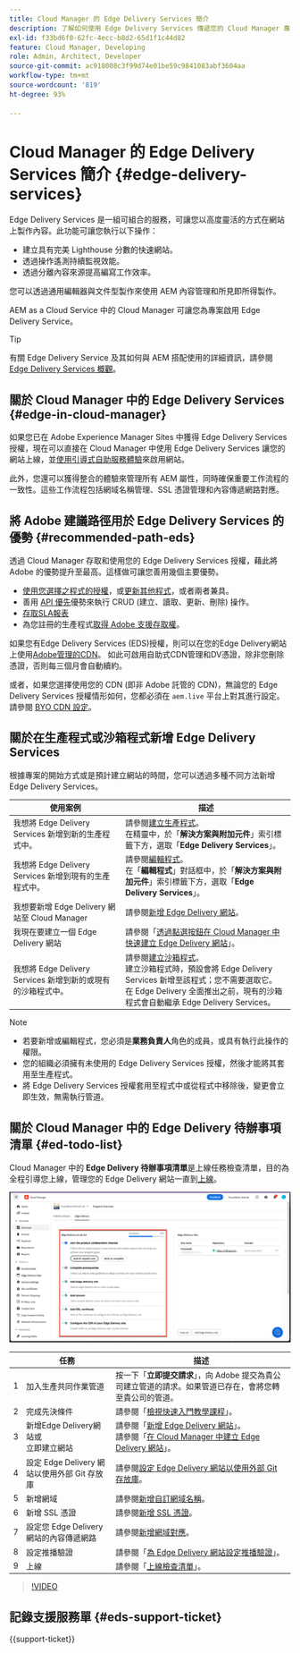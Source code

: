 ```yaml
---
title: Cloud Manager 的 Edge Delivery Services 簡介
description: 了解如何使用 Edge Delivery Services 傳遞您的 Cloud Manager 專案。
exl-id: f33bd6f0-62fc-4ecc-b8d2-65d1f1c44d82
feature: Cloud Manager, Developing
role: Admin, Architect, Developer
source-git-commit: ac918008c3f99d74e01be59c9841083abf3604aa
workflow-type: tm+mt
source-wordcount: '819'
ht-degree: 93%

---
```



# Cloud Manager 的 Edge Delivery Services 簡介 {#edge-delivery-services}

Edge Delivery Services 是一組可組合的服務，可讓您以高度靈活的方式在網站上製作內容。此功能可讓您執行以下操作：

* 建立具有完美 Lighthouse 分數的快速網站。
* 透過操作遙測持續監視效能。
* 透過分離內容來源提高編寫工作效率。

您可以透過通用編輯器與文件型製作來使用 AEM 內容管理和所見即所得製作。

AEM as a Cloud Service 中的 Cloud Manager 可讓您為專案啟用 Edge Delivery Service。

>[!TIP]
>
>有關 Edge Delivery Service 及其如何與 AEM 搭配使用的詳細資訊，請參閱 [Edge Delivery Services 概觀](/help/edge/overview.md)。

## 關於 Cloud Manager 中的 Edge Delivery Services {#edge-in-cloud-manager}

如果您已在 Adobe Experience Manager Sites 中獲得 Edge Delivery Services 授權，現在可以直接在 Cloud Manager 中使用 Edge Delivery Services 讓您的網站上線，並[使用引導式自助服務體驗](/help/implementing/cloud-manager/getting-access-to-aem-in-cloud/creating-production-programs.md)來啟用網站。

此外，您還可以獲得整合的體驗來管理所有 AEM 屬性，同時確保重要工作流程的一致性。這些工作流程包括網域名稱管理、SSL 憑證管理和內容傳遞網路對應。

## 將 Adobe 建議路徑用於 Edge Delivery Services 的優勢 {#recommended-path-eds}

透過 Cloud Manager 存取和使用您的 Edge Delivery Services 授權，藉此將 Adobe 的優勢提升至最高。這樣做可讓您善用幾個主要優勢。

* [使用您選擇之程式的授權](/help/implementing/cloud-manager/edge-delivery/add-edge-delivery-site.md)，或[更新其他程式](/help/implementing/cloud-manager/edge-delivery/manage-edge-delivery-sites.md)，或者兩者兼具。
* 善用 [API 優先](https://developer.adobe.com/experience-cloud/experience-manager-apis/)優勢來執行 CRUD (建立、讀取、更新、刪除) 操作。
* [存取SLA報表](/help/implementing/cloud-manager/reports/report-sla.md)
* 為您註冊的生產程式[取得 Adobe 支援存取權](/help/edge/overview.md#support-ticket)。

如果您有Edge Delivery Services (EDS)授權，則可以在您的Edge Delivery網站上使用[Adobe管理的CDN](/help/implementing/dispatcher/cdn.md#aem-managed-cdn)。 如此可啟用自助式CDN管理和DV憑證，除非您刪除憑證，否則每三個月會自動續約。

或者，如果您選擇使用您的 CDN (即非 Adobe 託管的 CDN)，無論您的 Edge Delivery Services 授權情形如何，您都必須在 `aem.live` 平台上對其進行設定。請參閱 [BYO CDN 設定](https://www.aem.live/docs/byo-cdn-setup)。


## 關於在生產程式或沙箱程式新增 Edge Delivery Services

根據專案的開始方式或是預計建立網站的時間，您可以透過多種不同方法新增 Edge Delivery Services。

| 使用案例 | 描述 |
| --- | --- |
| 我想將 Edge Delivery Services 新增到新的生產程式中。 | 請參閱[建立生產程式](/help/implementing/cloud-manager/getting-access-to-aem-in-cloud/creating-production-programs.md)。<br>在精靈中，於「**解決方案與附加元件**」索引標籤下方，選取「**Edge Delivery Services**」。 |
| 我想將 Edge Delivery Services 新增到現有的生產程式中。 | 請參閱[編輯程式](/help/implementing/cloud-manager/getting-access-to-aem-in-cloud/editing-programs.md)。<br>在「**編輯程式**」對話框中，於「**解決方案與附加元件**」索引標籤下方，選取「**Edge Delivery Services**」。 |
| 我想要新增 Edge Delivery 網站至 Cloud Manager | 請參閱[新增 Edge Delivery 網站](/help/implementing/cloud-manager/edge-delivery/add-edge-delivery-site.md)。 |
| 我現在要建立一個 Edge Delivery 網站 | 請參閱「[透過點選按鈕在 Cloud Manager 中快速建立 Edge Delivery 網站](/help/implementing/cloud-manager/edge-delivery/create-edge-delivery-site.md)」。 |
| 我想將 Edge Delivery Services 新增到新的或現有的沙箱程式中。 | 請參閱[建立沙箱程式](/help/implementing/cloud-manager/getting-access-to-aem-in-cloud/creating-sandbox-programs.md)。<br>建立沙箱程式時，預設會將 Edge Delivery Services 新增至該程式；您不需要選取它。<br>在 Edge Delivery 全面推出之前，現有的沙箱程式會自動繼承 Edge Delivery Services。 |

>[!NOTE]
>
>* 若要新增或編輯程式，您必須是&#x200B;**業務負責人**&#x200B;角色的成員，或具有執行此操作的權限。
>* 您的組織必須擁有未使用的 Edge Delivery Services 授權，然後才能將其套用至生產程式。
>* 將 Edge Delivery Services 授權套用至程式中或從程式中移除後，變更會立即生效，無需執行管道。


## 關於 Cloud Manager 中的 Edge Delivery 待辦事項清單 {#ed-todo-list}

<!-- &#x2460; for "1" inside circle -->

Cloud Manager 中的 **Edge Delivery 待辦事項清單**&#x200B;是上線任務檢查清單，目的為全程引導您上線，管理您的 Edge Delivery 網站一直到[上線](/help/journey-onboarding/go-live-checklist.md)。

![Cloud Manager 中的 Edge Delivery 網站待辦事項清單。](/help/implementing/cloud-manager/assets/cm-eds-todo-list.png)

|   | 任務 | 描述 |
| --- | --- | --- |
| 1 | 加入生產共同作業管道 | 按一下「**立即提交請求**」，向 Adobe 提交為貴公司建立管道的請求。如果管道已存在，會將您轉至貴公司的管道。 |
| 2 | 完成先決條件 | 請參閱「[檢視快速入門教學課程](https://www.aem.live/developer/tutorial)」。 |
| 3 | 新增Edge Delivery網站或<br>立即建立網站 | 請參閱「[新增 Edge Delivery 網站](#eds-add-site)」。<br>請參閱「[在 Cloud Manager 中建立 Edge Delivery 網站](/help/implementing/cloud-manager/edge-delivery/create-edge-delivery-site.md)」。 |
| 4 | 設定 Edge Delivery 網站以使用外部 Git 存放庫 | 請參閱[設定 Edge Delivery 網站以使用外部 Git 存放庫](/help/implementing/cloud-manager/edge-delivery/config-edge-delivery-site-with-byog.md)。 |
| 5 | 新增網域 | 請參閱[新增自訂網域名稱](/help/implementing/cloud-manager/custom-domain-names/add-custom-domain-name.md)。 |
| 6 | 新增 SSL 憑證 | 請參閱[新增 SSL 憑證](/help/implementing/cloud-manager/managing-ssl-certifications/add-ssl-certificate.md)。 |
| 7 | 設定您 Edge Delivery 網站的內容傳遞網路 | 請參閱[新增網域對應](/help/implementing/cloud-manager/domain-mappings/add-domain-mapping.md)。 |
| 8 | 設定推播驗證 | 請參閱「[為 Edge Delivery 網站設定推播驗證](/help/implementing/cloud-manager/edge-delivery/cdn-setup-push-invalidation.md)」。 |
| 9 | 上線 | 請參閱「[上線檢查清單](https://www.aem.live/docs/go-live-checklist)」。 |

>[!VIDEO](https://video.tv.adobe.com/v/3441574?learn=on&captions=chi_hant)

## 記錄支援服務單 {#eds-support-ticket}

{{support-ticket}}




